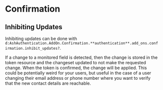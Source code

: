 # Confirmation

## Inhibiting Updates

Inhibiting updates can be done with `d:AshAuthentication.AddOn.Confirmation.**authentication**.add_ons.confirmation.inhibit_updates?`.

If a change to a monitored field is detected, then the change is stored in the token resource and  the changeset updated to not make the requested change.  When the token is confirmed, the change will be applied.  This could be potentially weird for your users, but useful in the case of a user changing their email address or phone number where you want to verify that the new contact details are reachable.